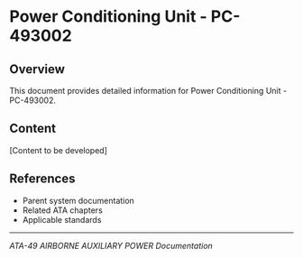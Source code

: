 # Power Conditioning Unit - PC-493002

## Overview

This document provides detailed information for Power Conditioning Unit - PC-493002.

## Content

[Content to be developed]

## References

- Parent system documentation
- Related ATA chapters
- Applicable standards

---

*ATA-49 AIRBORNE AUXILIARY POWER Documentation*

